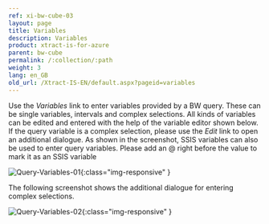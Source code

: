```yaml
---
ref: xi-bw-cube-03
layout: page
title: Variables
description: Variables
product: xtract-is-for-azure
parent: bw-cube
permalink: /:collection/:path
weight: 3
lang: en_GB
old_url: /Xtract-IS-EN/default.aspx?pageid=variables
---
```


Use the *Variables* link to enter variables provided by a BW query. These can be single variables, intervals and complex selections. All kinds of variables can be edited and entered with the help of the variable editor shown below.
If the query variable is a complex selection, please use the *Edit* link to open an additional dialogue.
As shown in the screenshot, SSIS variables can also be used to enter query variables. Please add an @ right before the value to mark it as an SSIS variable

![Query-Variables-01](/img/content/Query-Variables-01.png){:class="img-responsive" }

The following screenshot shows the additional dialogue for entering complex selections.

![Query-Variables-02](/img/content/Query-Variables-02.png){:class="img-responsive" }


